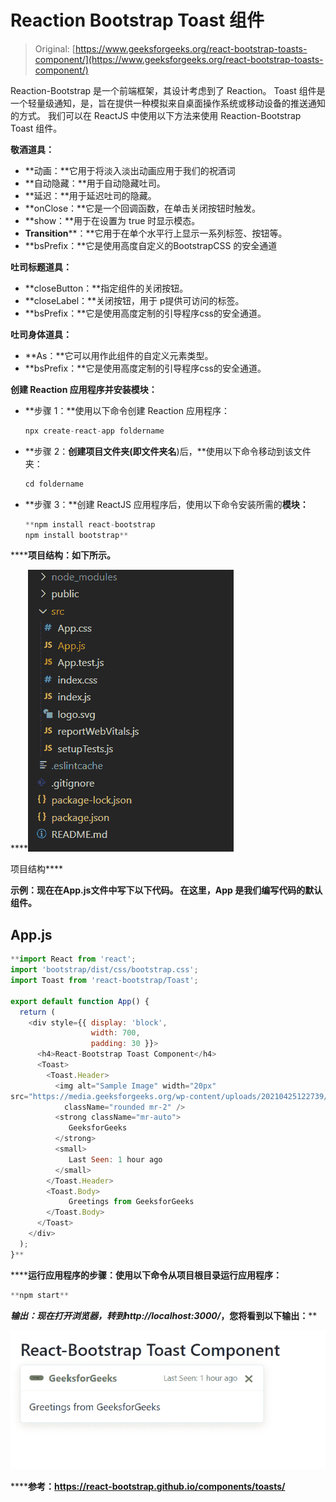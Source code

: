 # Reaction Bootstrap Toast 组件

> Original: [https://www.geeksforgeeks.org/react-bootstrap-toasts-component/](https://www.geeksforgeeks.org/react-bootstrap-toasts-component/)

Reaction-Bootstrap 是一个前端框架，其设计考虑到了 Reaction。 Toast 组件是一个轻量级通知，是，旨在提供一种模拟来自桌面操作系统或移动设备的推送通知的方式。 我们可以在 ReactJS 中使用以下方法来使用 Reaction-Bootstrap Toast 组件。

**敬酒道具：**

*   **动画：**它用于将淡入淡出动画应用于我们的祝酒词
*   **自动隐藏：**用于自动隐藏吐司。
*   **延迟：**用于延迟吐司的隐藏。
*   **onClose：**它是一个回调函数，在单击关闭按钮时触发。
*   **show：**用于在设置为 true 时显示模态。
*   **Transition****：**它用于在单个水平行上显示一系列标签、按钮等。
*   **bsPrefix：**它是使用高度自定义的BootstrapCSS 的安全通道

**吐司标题道具：**

*   **closeButton：**指定组件的关闭按钮。
*   **closeLabel：**关闭按钮，用于 p提供可访问的标签。
*   **bsPrefix：**它是使用高度定制的引导程序css的安全通道。

**吐司身体道具：**

*   **As：**它可以用作此组件的自定义元素类型。
*   **bsPrefix：**它是使用高度定制的引导程序css的安全通道。

**创建 Reaction 应用程序并安装模块：**

*   **步骤 1：**使用以下命令创建 Reaction 应用程序：

    ```jsx
    npx create-react-app foldername
    ```

*   **步骤 2：**创建项目文件夹(即文件夹名**)后，**使用以下命令移动到该文件夹：

    ```jsx
    cd foldername
    ```

*   **步骤 3：**创建 ReactJS 应用程序后，使用以下命令安装所需的****模块：****

    ```jsx
    **npm install react-bootstrap 
    npm install bootstrap**
    ```

******项目结构：**如下所示。****

****![](img/f04ae0d8b722a9fff0bd9bd138b29c23.png)

项目结构**** 

******示例：**现在在**App.js**文件中写下以下代码。 在这里，App 是我们编写代码的默认组件。****

## ****App.js****

```jsx
**import React from 'react';
import 'bootstrap/dist/css/bootstrap.css';
import Toast from 'react-bootstrap/Toast';

export default function App() {
  return (
    <div style={{ display: 'block',
                  width: 700, 
                  padding: 30 }}>
      <h4>React-Bootstrap Toast Component</h4>
      <Toast>
        <Toast.Header>
          <img alt="Sample Image" width="20px"
src="https://media.geeksforgeeks.org/wp-content/uploads/20210425122739/2-300x115.png"
            className="rounded mr-2" />
          <strong className="mr-auto">
             GeeksforGeeks
          </strong>
          <small>
             Last Seen: 1 hour ago 
          </small>
        </Toast.Header>
        <Toast.Body>
             Greetings from GeeksforGeeks
        </Toast.Body>
      </Toast>
    </div>
  );
}**
```

******运行应用程序的步骤：**使用以下命令从项目根目录运行应用程序：****

```jsx
**npm start**
```

******输出：**现在打开浏览器，转到***http://localhost:3000/***，您将看到以下输出：****

****![](img/b19703ad8191aab3b0da536a985c447e.png)****

******参考：**https://react-bootstrap.github.io/components/toasts/****